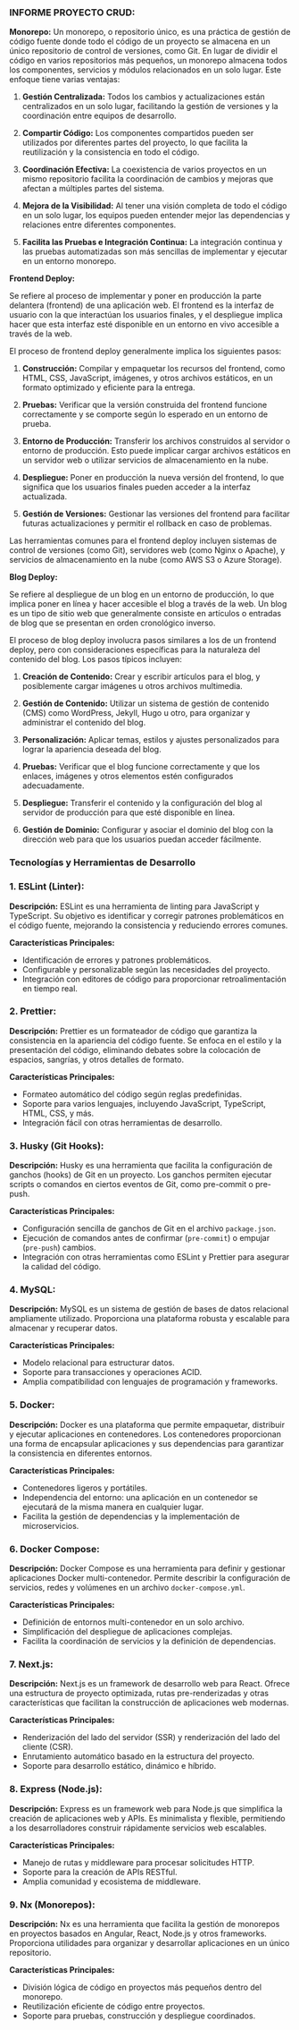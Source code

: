 ### INFORME PROYECTO CRUD:
**Monorepo:**
Un monorepo, o repositorio único, es una práctica de gestión de código fuente donde todo el código de un proyecto se almacena en un único repositorio de control de versiones, como Git. En lugar de dividir el código en varios repositorios más pequeños, un monorepo almacena todos los componentes, servicios y módulos relacionados en un solo lugar. Este enfoque tiene varias ventajas:

1. **Gestión Centralizada:** Todos los cambios y actualizaciones están centralizados en un solo lugar, facilitando la gestión de versiones y la coordinación entre equipos de desarrollo.

2. **Compartir Código:** Los componentes compartidos pueden ser utilizados por diferentes partes del proyecto, lo que facilita la reutilización y la consistencia en todo el código.

3. **Coordinación Efectiva:** La coexistencia de varios proyectos en un mismo repositorio facilita la coordinación de cambios y mejoras que afectan a múltiples partes del sistema.

4. **Mejora de la Visibilidad:** Al tener una visión completa de todo el código en un solo lugar, los equipos pueden entender mejor las dependencias y relaciones entre diferentes componentes.

5. **Facilita las Pruebas e Integración Continua:** La integración continua y las pruebas automatizadas son más sencillas de implementar y ejecutar en un entorno monorepo.


**Frontend Deploy:**

Se refiere al proceso de implementar y poner en producción la parte delantera (frontend) de una aplicación web. El frontend es la interfaz de usuario con la que interactúan los usuarios finales, y el despliegue implica hacer que esta interfaz esté disponible en un entorno en vivo accesible a través de la web.

El proceso de frontend deploy generalmente implica los siguientes pasos:

1. **Construcción:** Compilar y empaquetar los recursos del frontend, como HTML, CSS, JavaScript, imágenes, y otros archivos estáticos, en un formato optimizado y eficiente para la entrega.

2. **Pruebas:** Verificar que la versión construida del frontend funcione correctamente y se comporte según lo esperado en un entorno de prueba.

3. **Entorno de Producción:** Transferir los archivos construidos al servidor o entorno de producción. Esto puede implicar cargar archivos estáticos en un servidor web o utilizar servicios de almacenamiento en la nube.

4. **Despliegue:** Poner en producción la nueva versión del frontend, lo que significa que los usuarios finales pueden acceder a la interfaz actualizada.

5. **Gestión de Versiones:** Gestionar las versiones del frontend para facilitar futuras actualizaciones y permitir el rollback en caso de problemas.

Las herramientas comunes para el frontend deploy incluyen sistemas de control de versiones (como Git), servidores web (como Nginx o Apache), y servicios de almacenamiento en la nube (como AWS S3 o Azure Storage).


**Blog Deploy:**

Se refiere al despliegue de un blog en un entorno de producción, lo que implica poner en línea y hacer accesible el blog a través de la web. Un blog es un tipo de sitio web que generalmente consiste en artículos o entradas de blog que se presentan en orden cronológico inverso.

El proceso de blog deploy involucra pasos similares a los de un frontend deploy, pero con consideraciones específicas para la naturaleza del contenido del blog. Los pasos típicos incluyen:

1. **Creación de Contenido:** Crear y escribir artículos para el blog, y posiblemente cargar imágenes u otros archivos multimedia.

2. **Gestión de Contenido:** Utilizar un sistema de gestión de contenido (CMS) como WordPress, Jekyll, Hugo u otro, para organizar y administrar el contenido del blog.

3. **Personalización:** Aplicar temas, estilos y ajustes personalizados para lograr la apariencia deseada del blog.

4. **Pruebas:** Verificar que el blog funcione correctamente y que los enlaces, imágenes y otros elementos estén configurados adecuadamente.

5. **Despliegue:** Transferir el contenido y la configuración del blog al servidor de producción para que esté disponible en línea.

6. **Gestión de Dominio:** Configurar y asociar el dominio del blog con la dirección web para que los usuarios puedan acceder fácilmente.

### Tecnologías y Herramientas de Desarrollo

### 1. ESLint (Linter):

**Descripción:**
ESLint es una herramienta de linting para JavaScript y TypeScript. Su objetivo es identificar y corregir patrones problemáticos en el código fuente, mejorando la consistencia y reduciendo errores comunes.

**Características Principales:**
- Identificación de errores y patrones problemáticos.
- Configurable y personalizable según las necesidades del proyecto.
- Integración con editores de código para proporcionar retroalimentación en tiempo real.

### 2. Prettier:

**Descripción:**
Prettier es un formateador de código que garantiza la consistencia en la apariencia del código fuente. Se enfoca en el estilo y la presentación del código, eliminando debates sobre la colocación de espacios, sangrías, y otros detalles de formato.

**Características Principales:**
- Formateo automático del código según reglas predefinidas.
- Soporte para varios lenguajes, incluyendo JavaScript, TypeScript, HTML, CSS, y más.
- Integración fácil con otras herramientas de desarrollo.

### 3. Husky (Git Hooks):

**Descripción:**
Husky es una herramienta que facilita la configuración de ganchos (hooks) de Git en un proyecto. Los ganchos permiten ejecutar scripts o comandos en ciertos eventos de Git, como pre-commit o pre-push.

**Características Principales:**
- Configuración sencilla de ganchos de Git en el archivo `package.json`.
- Ejecución de comandos antes de confirmar (`pre-commit`) o empujar (`pre-push`) cambios.
- Integración con otras herramientas como ESLint y Prettier para asegurar la calidad del código.

### 4. MySQL:

**Descripción:**
MySQL es un sistema de gestión de bases de datos relacional ampliamente utilizado. Proporciona una plataforma robusta y escalable para almacenar y recuperar datos.

**Características Principales:**
- Modelo relacional para estructurar datos.
- Soporte para transacciones y operaciones ACID.
- Amplia compatibilidad con lenguajes de programación y frameworks.

### 5. Docker:

**Descripción:**
Docker es una plataforma que permite empaquetar, distribuir y ejecutar aplicaciones en contenedores. Los contenedores proporcionan una forma de encapsular aplicaciones y sus dependencias para garantizar la consistencia en diferentes entornos.

**Características Principales:**
- Contenedores ligeros y portátiles.
- Independencia del entorno: una aplicación en un contenedor se ejecutará de la misma manera en cualquier lugar.
- Facilita la gestión de dependencias y la implementación de microservicios.

### 6. Docker Compose:

**Descripción:**
Docker Compose es una herramienta para definir y gestionar aplicaciones Docker multi-contenedor. Permite describir la configuración de servicios, redes y volúmenes en un archivo `docker-compose.yml`.

**Características Principales:**
- Definición de entornos multi-contenedor en un solo archivo.
- Simplificación del despliegue de aplicaciones complejas.
- Facilita la coordinación de servicios y la definición de dependencias.

### 7. Next.js:

**Descripción:**
Next.js es un framework de desarrollo web para React. Ofrece una estructura de proyecto optimizada, rutas pre-renderizadas y otras características que facilitan la construcción de aplicaciones web modernas.

**Características Principales:**
- Renderización del lado del servidor (SSR) y renderización del lado del cliente (CSR).
- Enrutamiento automático basado en la estructura del proyecto.
- Soporte para desarrollo estático, dinámico e híbrido.

### 8. Express (Node.js):

**Descripción:**
Express es un framework web para Node.js que simplifica la creación de aplicaciones web y APIs. Es minimalista y flexible, permitiendo a los desarrolladores construir rápidamente servicios web escalables.

**Características Principales:**
- Manejo de rutas y middleware para procesar solicitudes HTTP.
- Soporte para la creación de APIs RESTful.
- Amplia comunidad y ecosistema de middleware.

### 9. Nx (Monorepos):

**Descripción:**
Nx es una herramienta que facilita la gestión de monorepos en proyectos basados en Angular, React, Node.js y otros frameworks. Proporciona utilidades para organizar y desarrollar aplicaciones en un único repositorio.

**Características Principales:**
- División lógica de código en proyectos más pequeños dentro del monorepo.
- Reutilización eficiente de código entre proyectos.
- Soporte para pruebas, construcción y despliegue coordinados.
